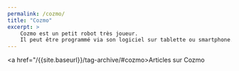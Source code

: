 ```yaml
---
permalink: /cozmo/
title: "Cozmo"
excerpt: >
    Cozmo est un petit robot très joueur.
    Il peut être programmé via son logiciel sur tablette ou smartphone.
---
```


<a href="/{{site.baseurl}}/tag-archive/#cozmo>Articles sur Cozmo</a>
